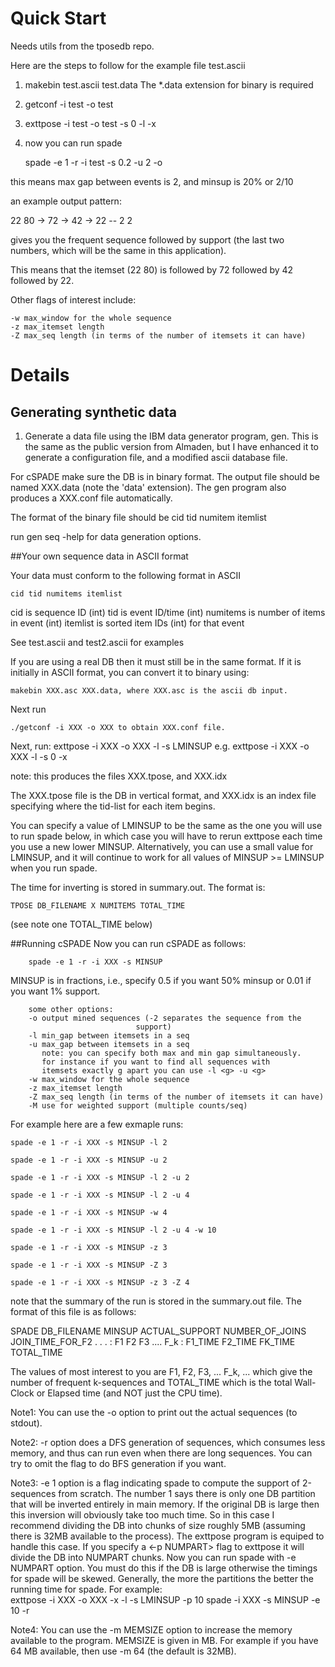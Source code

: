 # Quick Start

Needs utils from the tposedb repo.

Here are the steps to follow for the example file test.ascii

1) makebin test.ascii test.data
The *.data extension for binary is required

2) getconf -i test -o test

3) exttpose -i test -o test -s 0 -l -x

4) now you can run spade 

    spade -e 1 -r -i test -s 0.2 -u 2 -o

this means max gap between events is 2, and minsup is 20% or 2/10

an example output pattern:

22 80 -> 72 -> 42 -> 22 -- 2 2

gives you the frequent sequence followed by support (the last two
		numbers, which will be the same in this application).

This means that the itemset (22 80) is followed by 72 followed by
42 followed by 22.

Other flags of interest include:

    -w max_window for the whole sequence
    -z max_itemset length
    -Z max_seq length (in terms of the number of itemsets it can have)

# Details

## Generating synthetic data
1) Generate a data file using the IBM data generator program,
gen. This is the same as the public version from Almaden, but I have
enhanced it to generate a configuration file, and a modified ascii
database file.

For cSPADE make sure the DB is in binary format.  The output file
should be named XXX.data (note the 'data' extension). The gen program
also produces a XXX.conf file automatically.

The format of the binary file should be 
cid tid numitem itemlist

run gen seq -help for data generation options.

##Your own sequence data in ASCII format

Your data must conform to the following format in ASCII
    
    cid tid numitems itemlist

cid is sequence ID (int)
tid is event ID/time (int)
numitems is number of items in event (int)
itemlist is sorted item IDs (int) for that event

See test.ascii and test2.ascii for examples

If you are using a real DB then it must still be in the same
format. If it is initially in ASCII format, you can convert it to
binary using:

    makebin XXX.asc XXX.data, where XXX.asc is the ascii db input.

Next run 
    
    ./getconf -i XXX -o XXX to obtain XXX.conf file.

Next, run: 
    exttpose -i XXX -o XXX -l -s LMINSUP
        e.g. exttpose -i XXX -o XXX -l -s 0 -x

note: this produces the files XXX.tpose, and XXX.idx

The XXX.tpose file is the DB in vertical format, and
XXX.idx is an index file specifying where the tid-list for each item
begins.

You can specify a value of LMINSUP to be the same as the one you will use to 
run spade below, in which case you will have to rerun exttpose each time you 
use a new lower MINSUP. Alternatively, you can use a small value for LMINSUP, 
and it will continue to work for all values of MINSUP >= LMINSUP when you
run spade.

The time for inverting is stored in summary.out. The format is:

    TPOSE DB_FILENAME X NUMITEMS TOTAL_TIME

(see note one TOTAL_TIME below)

##Running cSPADE
Now you can run cSPADE as follows:

        spade -e 1 -r -i XXX -s MINSUP

MINSUP is in fractions, i.e., specify 0.5 if you want 50% minsup or
0.01 if you want 1% support.

        some other options:
        -o output mined sequences (-2 separates the sequence from the
                                support)
        -l min_gap between itemsets in a seq
        -u max_gap between itemsets in a seq        
           note: you can specify both max and min gap simultaneously.
           for instance if you want to find all sequences with
           itemsets exactly g apart you can use -l <g> -u <g>
        -w max_window for the whole sequence
        -z max_itemset length
        -Z max_seq length (in terms of the number of itemsets it can have)
        -M use for weighted support (multiple counts/seq)

  For example here are a few exmaple runs:
    
    spade -e 1 -r -i XXX -s MINSUP -l 2
    
    spade -e 1 -r -i XXX -s MINSUP -u 2
    
    spade -e 1 -r -i XXX -s MINSUP -l 2 -u 2
    
    spade -e 1 -r -i XXX -s MINSUP -l 2 -u 4
    
    spade -e 1 -r -i XXX -s MINSUP -w 4
    
    spade -e 1 -r -i XXX -s MINSUP -l 2 -u 4 -w 10
    
    spade -e 1 -r -i XXX -s MINSUP -z 3
    
    spade -e 1 -r -i XXX -s MINSUP -Z 3
    
    spade -e 1 -r -i XXX -s MINSUP -z 3 -Z 4
  


note that the summary of the run is stored in the summary.out
file. The format of this file is as follows:

SPADE DB_FILENAME MINSUP ACTUAL_SUPPORT NUMBER_OF_JOINS JOIN_TIME_FOR_F2
      . . . :  F1 F2 F3 .... F_k : F1_TIME F2_TIME FK_TIME TOTAL_TIME

The values of most interest to you are F1, F2, F3, ... F_k, ... which
give the number of frequent k-sequences and TOTAL_TIME which is the
total Wall-Clock or Elapsed time (and NOT just the CPU time).

Note1: You can use the -o option to print out the actual sequences (to
stdout).  

Note2: -r option does a DFS generation of sequences, which consumes less 
memory, and thus can run even when there are long sequences.
You can try to omit the flag to do BFS generation if you want.

Note3: -e 1 option is a flag indicating spade to compute the support
of 2-sequences from scratch. The number 1 says there is only one DB
partition that will be inverted entirely in main memory. If the
original DB is large then this inversion will obviously take too much
time. So in this case I recommend dividing the DB into chunks of size
roughly 5MB (assuming there is 32MB available to the process). The
exttpose program is equiped to handle this case. If you specify a <-p
NUMPART> flag to exttpose it will divide the DB into NUMPART
chunks. Now you can run spade with -e NUMPART option. You must do this
if the DB is large otherwise the timings for spade will be
skewed. Generally, the more the partitions the better the running time
for spade. For example:        
        exttpose -i XXX -o XXX -x -l -s LMINSUP -p 10
        spade -i XXX -s MINSUP -e 10 -r

Note4: You can use the -m MEMSIZE option to increase the memory
available to the program. MEMSIZE is given in MB. For example if you
have 64 MB available, then use -m 64 (the default is 32MB).

